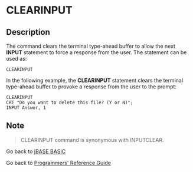 # CLEARINPUT

<PageHeader />

## Description

The command clears the terminal type-ahead buffer to allow the next **INPUT** statement to force a response from the user. The statement can be used as:

```
CLEARINPUT
```

In the following example, the **CLEARINPUT** statement clears the terminal type-ahead buffer to provoke a response from the user to the prompt:

```
CLEARINPUT
CRT "Do you want to delete this file? (Y or N)";
INPUT Answer, 1
```

## Note

> CLEARINPUT command is synonymous with INPUTCLEAR.

Go back to [jBASE BASIC](./../README.md)

Go back to [Programmers' Reference Guide](./../../reference-guides/jbc/README.md)

<PageFooter />
